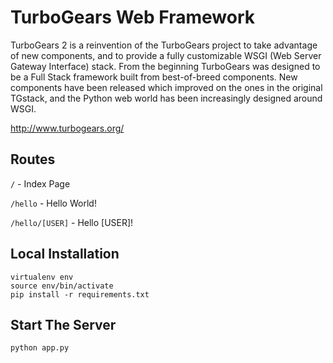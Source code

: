 # TurboGears Web Framework
TurboGears 2 is a reinvention of the TurboGears project to take advantage of
new components, and to provide a fully customizable WSGI (Web Server Gateway
Interface) stack. From the beginning TurboGears was designed to be a Full Stack
framework built from best-of-breed components. New components have been
released which improved on the ones in the original TGstack, and the Python web
world has been increasingly designed around WSGI.

http://www.turbogears.org/

## Routes
```/``` - Index Page

```/hello``` - Hello World!

```/hello/[USER]``` - Hello [USER]!

## Local Installation
```
virtualenv env
source env/bin/activate
pip install -r requirements.txt
```

## Start The Server
```
python app.py
```
